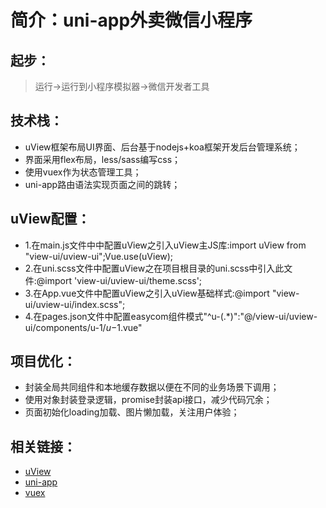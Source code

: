 # 简介：uni-app外卖微信小程序

## 起步：
> 运行->运行到小程序模拟器->微信开发者工具

## 技术栈：
* uView框架布局UI界面、后台基于nodejs+koa框架开发后台管理系统；
* 界面采用flex布局，less/sass编写css；
* 使用vuex作为状态管理工具；
* uni-app路由语法实现页面之间的跳转；

## uView配置：
- 1.在main.js文件中中配置uView之引入uView主JS库:import uView from "view-ui/uview-ui";Vue.use(uView);
- 2.在uni.scss文件中配置uView之在项目根目录的uni.scss中引入此文件:@import 'view-ui/uview-ui/theme.scss';
- 3.在App.vue文件中配置uView之引入uView基础样式:@import "view-ui/uview-ui/index.scss";
- 4.在pages.json文件中配置easycom组件模式"^u-(.*)":"@/view-ui/uview-ui/components/u-$1/u-$1.vue"

## 项目优化：
* 封装全局共同组件和本地缓存数据以便在不同的业务场景下调用；
* 使用对象封装登录逻辑，promise封装api接口，减少代码冗余；
* 页面初始化loading加载、图片懒加载，关注用户体验；

## 相关链接：
* [uView](https://www.uviewui.com/)
* [uni-app](https://uniapp.dcloud.io/)
* [vuex](https://vuex.vuejs.org/zh/guide/)